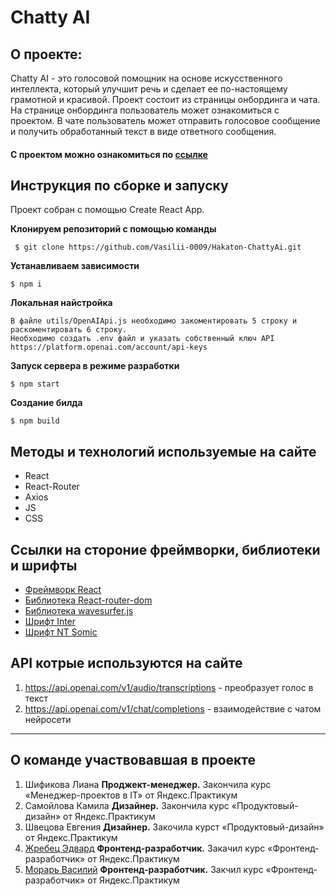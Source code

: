 # Chatty AI

## О проекте:

Chatty AI - это голосовой помощник на основе искусственного интеллекта, который улучшит речь и сделает ее по-настоящему грамотной и красивой.
Проект состоит из страницы онбординга и чата. На странице онбординга пользователь может ознакомиться с проектом. В чате пользователь может отправить голосовое сообщение и получить обработанный текст в виде ответного сообщения.

#### С проектом можно ознакомиться по [ссылке](https://vasilii-0009.github.io/Hakaton-ChattyAi/)

## Инструкция по сборке и запуску

Проект собран с помощью Create React App.

**Клонируем репозиторий c помощью команды**

```
 $ git clone https://github.com/Vasilii-0009/Hakaton-ChattyAi.git
```

**Устанавливаем зависимости**

```
$ npm i
```

**Локальная найстройка**

```
В файле utils/OpenAIApi.js необходимо закоментировать 5 строку и раскоментировать 6 строку.
Необходимо создать .env файл и указать собственный ключ API https://platform.openai.com/account/api-keys

```

**Запуск сервера в режиме разработки**

```
$ npm start
```

**Создание билда**

```
$ npm build
```

## Методы и технологий используемые на сайте

- React
- React-Router
- Axios
- JS
- CSS

## Ссылки на стороние фреймворки, библиотеки и шрифты

- [Фреймворк React](https://react.dev/)
- [Библиотека React-router-dom ](https://www.npmjs.com/package/react-router-dom)
- [Библиотека wavesurfer.js](https://wavesurfer-js.org/)
- [Шрифт Inter](https://fonts.google.com/specimen/Inter?query=Inter)
- [Шрифт NT Somic](https://fontesk.com/nt-somic-typeface/)

## API котрые используются на сайте

1. https://api.openai.com/v1/audio/transcriptions - преобразует голос в текст
2. https://api.openai.com/v1/chat/completions - взаимодействие с чатом нейросети

---

## О команде участвовавшая в проекте

1. Шификова Лиана **Проджект-менеджер.** Закончила курс «Менеджер-проектов в IT» от Яндекс.Практикум
2. Самойлова Камила **Дизайнер.** Закончила курс «Продуктовый-дизайн» от Яндекс.Практикум
3. Швецова Евгения **Дизайнер.** Закочила курст «Продуктовый-дизайн» от Яндекс.Практикум
4. [Жребец Эдвард](https://github.com/EdwardZhr) **Фронтенд-разработчик.** Закачил курс «Фронтенд-разработчик» от Яндекс.Практикум
5. [Морарь Василий](https://github.com/Vasilii-0009) **Фронтенд-разработчик.** Закчил курс «Фронтенд-разработчик» от Яндекс.Практикум
